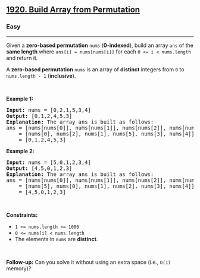 <h2>
  <a href="https://leetcode.com/problems/build-array-from-permutation/description/">1920. Build Array from Permutation</a>
</h2>
<h3>Easy</h3>
<hr />
<p>
  Given a <strong>zero-based permutation</strong>
  <code>nums</code> (<strong>0-indexed</strong>), build an array
  <code>ans</code> of the <strong>same length</strong> where
  <code>ans[i] = nums[nums[i]]</code> for each
  <code>0 &lt;= i &lt; nums.length</code> and return it.
</p>

<p>
  A <strong>zero-based permutation</strong> <code>nums</code> is an array of
  <strong>distinct</strong> integers from <code>0</code> to
  <code>nums.length - 1</code> (<strong>inclusive</strong>).
</p>

<p>&nbsp;</p>
<p><strong class="example">Example 1:</strong></p>

<pre><strong>Input:</strong> nums = [0,2,1,5,3,4]
<strong>Output:</strong> [0,1,2,4,5,3]<strong>
Explanation:</strong> The array ans is built as follows: 
ans = [nums[nums[0]], nums[nums[1]], nums[nums[2]], nums[nums[3]], nums[nums[4]], nums[nums[5]]]
    = [nums[0], nums[2], nums[1], nums[5], nums[3], nums[4]]
    = [0,1,2,4,5,3]</pre>

<p><strong class="example">Example 2:</strong></p>

<pre><strong>Input:</strong> nums = [5,0,1,2,3,4]
<strong>Output:</strong> [4,5,0,1,2,3]
<strong>Explanation:</strong> The array ans is built as follows:
ans = [nums[nums[0]], nums[nums[1]], nums[nums[2]], nums[nums[3]], nums[nums[4]], nums[nums[5]]]
    = [nums[5], nums[0], nums[1], nums[2], nums[3], nums[4]]
    = [4,5,0,1,2,3]</pre>

<p>&nbsp;</p>
<p><strong>Constraints:</strong></p>

<ul>
  <li><code>1 &lt;= nums.length &lt;= 1000</code></li>
  <li><code>0 &lt;= nums[i] &lt; nums.length</code></li>
  <li>The elements in <code>nums</code> are <strong>distinct</strong>.</li>
</ul>

<p>&nbsp;</p>
<p>
  <strong>Follow-up:</strong> Can you solve it without using an extra space
  (i.e., <code>O(1)</code> memory)?
</p>
